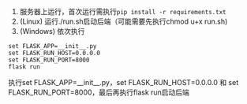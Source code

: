 1. 服务器上运行，首次运行需执行```pip install -r requirements.txt```
2. (Linux) 运行./run.sh启动后端（可能需要先执行chmod u+x run.sh)
3. (Windows) 依次执行
 ```
 set FLASK_APP=__init__.py
 set FLASK_RUN_HOST=0.0.0.0
 set FLASK_RUN_PORT=8000
 flask run
 ```
执行set FLASK_APP=\_\_init\_\_.py，set FLASK_RUN_HOST=0.0.0.0 和 set FLASK_RUN_PORT=8000，最后再执行flask run启动后端
